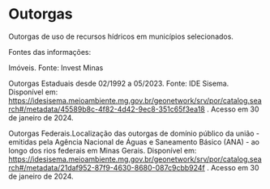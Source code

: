 # Outorgas
Outorgas de uso de recursos hídricos em municípios selecionados.

Fontes das informações:  


Imóveis. Fonte: Invest Minas
 
 
Outorgas Estaduais desde 02/1992 a 05/2023. Fonte: IDE Sisema. Disponível em: https://idesisema.meioambiente.mg.gov.br/geonetwork/srv/por/catalog.search#/metadata/45589b8c-4f82-4d42-9ec8-351c65f3ea18 . Acesso em 30 de janeiro de 2024.   


Outorgas Federais.Localização das outorgas de domínio público da união - emitidas pela Agência Nacional de Águas e Saneamento Básico (ANA) - ao longo dos rios federais em Minas Gerais. Disponível em: https://idesisema.meioambiente.mg.gov.br/geonetwork/srv/por/catalog.search#/metadata/21daf952-87f9-4630-8680-087c9cbb924f . Acesso em 30 de janeiro de 2024. 
